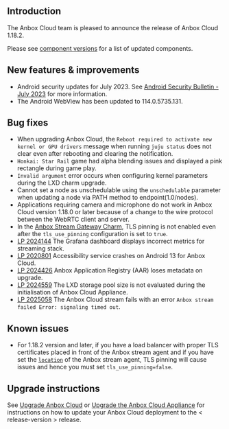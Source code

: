 ## Introduction

The Anbox Cloud team is pleased to announce the release of Anbox Cloud 1.18.2.

Please see [component versions](https://anbox-cloud.io/docs/component-versions) for a list of updated components.

## New features & improvements
* Android security updates for July 2023. See [Android Security Bulletin - July 2023](https://source.android.com/docs/security/bulletin/2023-07-01) for more information.
* The Android WebView has been updated to 114.0.5735.131.

## Bug fixes
* When upgrading Anbox Cloud, the `Reboot required to activate new kernel or GPU drivers` message when running `juju status` does not clear even after rebooting and clearing the notification. <!--AC-1622-->
* `Honkai: Star Rail` game had alpha blending issues and displayed a pink rectangle during game play. <!--AC-1628-->
* `Invalid argument` error occurs when configuring kernel parameters during the LXD charm upgrade. <!--AC-1645-->
* Cannot set a node as unschedulable using the `unschedulable` parameter when updating a node via PATH method to endpoint(1.0/nodes). <!--AC-1689-->
* Applications requiring camera and microphone do not work in Anbox Cloud version 1.18.0 or later because of a change to the wire protocol between the WebRTC client and server. <!--AC-1710-->
* In the [Anbox Stream Gateway Charm](https://charmhub.io/anbox-stream-gateway), TLS pinning is not enabled even after the `tls_use_pinning` configuration is set to `true`. <!--AC-1683-->
* [LP 2024144](https://bugs.launchpad.net/anbox-cloud/+bug/2024144) The Grafana dashboard displays incorrect metrics for streaming stack. <!--AC-1685-->
* [LP 2020801](https://bugs.launchpad.net/anbox-cloud/+bug/2020801) Accessibility service crashes on Android 13 for Anbox Cloud. <!--AC-1657-->
* [LP 2024426](https://bugs.launchpad.net/anbox-cloud/+bug/2024426) Anbox Application Registry (AAR) loses metadata on upgrade. <!--AC-1691-->
* [LP 2024559](https://bugs.launchpad.net/anbox-cloud/+bug/2024559) The LXD storage pool size is not evaluated during the initialisation of Anbox Cloud Appliance. <!--AC-1698-->
* [LP 2025058](https://bugs.launchpad.net/anbox-cloud/+bug/2025058) The Anbox Cloud stream fails with an error `Anbox stream failed Error: signaling timed out`. <!--AC-1733-->

## Known issues
* For 1.18.2 version and later, if you have a load balancer with proper TLS certificates placed in front of the Anbox stream agent and if you have set the [`location`](https://charmhub.io/anbox-stream-agent/configure#location) of the Anbox stream agent, TLS pinning will cause issues and hence you must set `tls_use_pinning=false`.

## Upgrade instructions

See [Upgrade Anbox Cloud](https://anbox-cloud.io/docs/howto/update/upgrade-anbox) or [Upgrade the Anbox Cloud Appliance](https://anbox-cloud.io/docs/howto/update/upgrade-appliance) for instructions on how to update your Anbox Cloud deployment to the < release-version > release.
